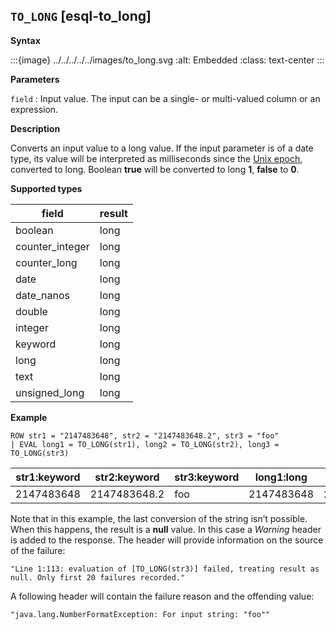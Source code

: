 ## `TO_LONG` [esql-to_long]

**Syntax**

:::{image} ../../../../../images/to_long.svg
:alt: Embedded
:class: text-center
:::

**Parameters**

`field`
:   Input value. The input can be a single- or multi-valued column or an expression.

**Description**

Converts an input value to a long value. If the input parameter is of a date type, its value will be interpreted as milliseconds since the [Unix epoch](https://en.wikipedia.org/wiki/Unix_time), converted to long. Boolean **true** will be converted to long **1**, **false** to **0**.

**Supported types**

| field | result |
| --- | --- |
| boolean | long |
| counter_integer | long |
| counter_long | long |
| date | long |
| date_nanos | long |
| double | long |
| integer | long |
| keyword | long |
| long | long |
| text | long |
| unsigned_long | long |

**Example**

```esql
ROW str1 = "2147483648", str2 = "2147483648.2", str3 = "foo"
| EVAL long1 = TO_LONG(str1), long2 = TO_LONG(str2), long3 = TO_LONG(str3)
```

| str1:keyword | str2:keyword | str3:keyword | long1:long | long2:long | long3:long |
| --- | --- | --- | --- | --- | --- |
| 2147483648 | 2147483648.2 | foo | 2147483648 | 2147483648 | null |

Note that in this example, the last conversion of the string isn’t possible. When this happens, the result is a **null** value. In this case a *Warning* header is added to the response. The header will provide information on the source of the failure:

`"Line 1:113: evaluation of [TO_LONG(str3)] failed, treating result as null. Only first 20 failures recorded."`

A following header will contain the failure reason and the offending value:

`"java.lang.NumberFormatException: For input string: "foo""`



